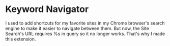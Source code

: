 # Keyword Navigator

I used to add shortcuts for my favorite sites in my Chrome browser's search engine to make it easier to navigate between them. But now, the Site Search's URL requires %s in query so it no longer works. That's why I made this extension.
